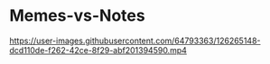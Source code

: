 # Memes-vs-Notes
https://user-images.githubusercontent.com/64793363/126265148-dcd110de-f262-42ce-8f29-abf201394590.mp4



